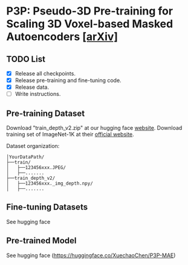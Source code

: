 # P3P: Pseudo-3D Pre-training for Scaling 3D Voxel-based Masked Autoencoders [[arXiv]](https://arxiv.org/pdf/2408.10007)

## TODO List
- [x] Release all checkpoints.
- [x] Release pre-training and fine-tuning code.
- [x] Release data.
- [ ] Write instructions.

## Pre-training Dataset
Download "train_depth_v2.zip" at our hugging face [website](https://huggingface.co/datasets/XuechaoChen/P3P-Lift).
Download training set of ImageNet-1K at their [official website](https://www.image-net.org/download.php).

Dataset organization:
```
│YourDataPath/
├──train/
│   ├──123456xxx.JPEG/
│   ├──.......
├──train_depth_v2/
│   ├──123456xxx._img_depth.npy/
│   ├──.......
```

## Fine-tuning Datasets
See hugging face 

## Pre-trained Model
See hugging face (https://huggingface.co/XuechaoChen/P3P-MAE)

